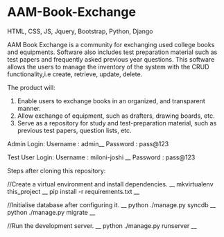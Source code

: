 # AAM-Book-Exchange
HTML, CSS, JS, Jquery, Bootstrap, Python, Django

AAM Book Exchange is a community for exchanging used college books and equipments. Software also includes test preparation material such as test papers and frequently asked previous year questions. This software allows the users to manage the inventory of the system with the CRUD functionality,i.e create, retrieve, update, delete.

The product will:
1. Enable users to exchange books in an organized, and transparent manner.
2. Allow exchange of equipment, such as drafters, drawing boards, etc.
3. Serve as a repository for study and test-preparation material, such as previous test papers, question lists, etc.
 
Admin Login:
Username : admin__
Password : pass@123

Test User Login:
Username : miloni-joshi __
Password : pass@123

Steps after cloning this repository:

//Create a virtual environment and install dependencies.  __
mkvirtualenv this_project __
pip install -r requirements.txt __

//Initialise database after configuring it. __
python ./manage.py syncdb __
python ./manage.py migrate __

//Run the development server. __
python ./manage.py runserver __


